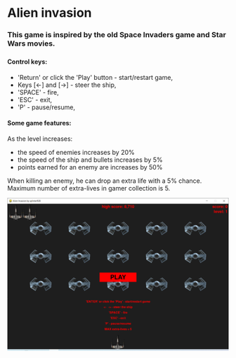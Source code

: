 <h1>Alien invasion</h1>

<h3>This game is inspired by the old Space Invaders game and Star Wars movies.<h3>
  
<h4>Control keys:</h4>
      <ul>
        <li>'Return' or click the 'Play' button - start/restart game, </li>
        <li> Keys [<-] and [->] - steer the ship, </li>
        <li>'SPACE' - fire, </li>
        <li>'ESC' - exit, </li>
        <li>'P' - pause/resume, </li>
     </ul>

<h4>Some game features:</h4>
  <p>As the level increases: 
      <ul>
        <li>the speed of enemies increases by 20%</li>
        <li>the speed of the ship and bullets increases by 5%</li>
        <li>points earned for an enemy are increases by 50%</li>
     </ul>
  </p>
  
<p>When killing an enemy, he can drop an extra life with a 5% chance. Maximum number of extra-lives in gamer collection is 5.</p>
  
<img src="./images/start_scr.PNG">



